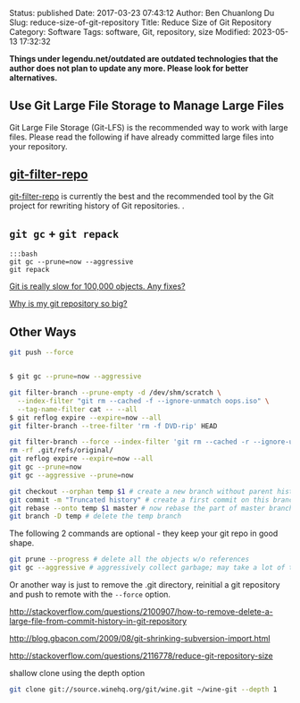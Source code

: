 Status: published
Date: 2017-03-23 07:43:12
Author: Ben Chuanlong Du
Slug: reduce-size-of-git-repository
Title: Reduce Size of Git Repository
Category: Software
Tags: software, Git, repository, size
Modified: 2023-05-13 17:32:32

**Things under legendu.net/outdated are outdated technologies that the author does not plan to update any more. Please look for better alternatives.**

## Use Git Large File Storage to Manage Large Files

Git Large File Storage (Git-LFS) is the recommended way to work with large files.
Please read the following if have already committed large files into your repository.

## [git-filter-repo](https://www.legendu.net/misc/blog/tips-on-git-filter-repo)
[git-filter-repo](https://www.legendu.net/misc/blog/tips-on-git-filter-repo)
is currently the best and the recommended tool by the Git project 
for rewriting history of Git repositories.
.

## `git gc` + `git repack`
    
    :::bash
    git gc --prune=now --aggressive
    git repack

[Git is really slow for 100,000 objects. Any fixes?](https://stackoverflow.com/questions/3313908/git-is-really-slow-for-100-000-objects-any-fixes)

[Why is my git repository so big?](https://stackoverflow.com/questions/1029969/why-is-my-git-repository-so-big)

## Other Ways

```bash
git push --force


$ git gc --prune=now --aggressive

git filter-branch --prune-empty -d /dev/shm/scratch \
  --index-filter "git rm --cached -f --ignore-unmatch oops.iso" \
  --tag-name-filter cat -- --all
$ git reflog expire --expire=now --all
git filter-branch --tree-filter 'rm -f DVD-rip' HEAD

git filter-branch --force --index-filter 'git rm --cached -r --ignore-unmatch oops.iso' --prune-empty --tag-name-filter cat -- --all
rm -rf .git/refs/original/
git reflog expire --expire=now --all
git gc --prune=now
git gc --aggressive --prune=now
```

```bash
git checkout --orphan temp $1 # create a new branch without parent history
git commit -m "Truncated history" # create a first commit on this branch
git rebase --onto temp $1 master # now rebase the part of master branch that we want to keep onto this branch
git branch -D temp # delete the temp branch
```

The following 2 commands are optional - they keep your git repo in good shape.

```bash
git prune --progress # delete all the objects w/o references
git gc --aggressive # aggressively collect garbage; may take a lot of time on large repos
```

Or another way is just to remove the .git directory, 
reinitial a git repository and push to remote with the `--force` option.

http://stackoverflow.com/questions/2100907/how-to-remove-delete-a-large-file-from-commit-history-in-git-repository

http://blog.gbacon.com/2009/08/git-shrinking-subversion-import.html

http://stackoverflow.com/questions/2116778/reduce-git-repository-size

shallow clone using the depth option
```bash
git clone git://source.winehq.org/git/wine.git ~/wine-git --depth 1
```

